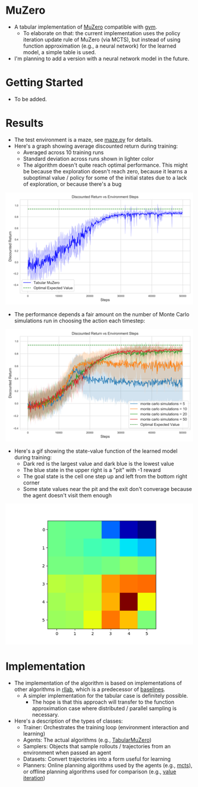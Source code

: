 
# MuZero
- A tabular implementation of [MuZero](https://arxiv.org/pdf/1911.08265.pdf) compatible with [gym](https://github.com/openai/gym).
  - To elaborate on that: the current implementation uses the policy iteration update rule of MuZero (via MCTS), but instead of using function approximation (e.g., a neural network) for the learned model, a simple table is used.
- I'm planning to add a version with a neural network model in the future.
  
 # Getting Started
 - To be added.
 
 # Results
 - The test environment is a maze, see [maze.py](https://github.com/wulfebw/muzero/blob/master/muzero/envs/maze.py) for details.
 - Here's a graph showing average discounted return during training: 
   - Averaged across 10 training runs
   - Standard deviation across runs shown in lighter color
   - The algorithm doesn't quite reach optimal performance. This might be because the exploration doesn't reach zero, because it learns a suboptimal value / policy for some of the initial states due to a lack of exploration, or because there's a bug
  
![Average Discounted Return](/media/average_discounted_return_larger.png)
 
 - The performance depends a fair amount on the number of Monte Carlo simulations run in choosing the action each timestep:

![Monte Carlo Simulations](/media/average_discounted_return_mc.png)

 - Here's a gif showing the state-value function of the learned model during training:
   - Dark red is the largest value and dark blue is the lowest value
   - The blue state in the upper right is a "pit" with -1 reward
   - The goal state is the cell one step up and left from the bottom right corner
   - Some state values near the pit and the exit don't converage because the agent doesn't visit them enough
 
![State Value](/media/value_function.gif)
 
 # Implementation
- The implementation of the algorithm is based on implementations of other algorithms in [rllab](https://github.com/rll/rllab/tree/master/rllab), which is a predecessor of [baselines](https://github.com/openai/baselines).
  - A simpler implementation for the tabular case is definitely possible. 
    - The hope is that this approach will transfer to the function approximation case where distributed / parallel sampling is necessary.
- Here's a description of the types of classes:
  - Trainer: Orchestrates the training loop (environment interaction and learning)
  - Agents: The actual algorithms (e.g., [TabularMuZero](/muzero/rl/tabular_muzero.py))
  - Samplers: Objects that sample rollouts / trajectories from an environment when passed an agent
  - Datasets: Convert trajectories into a form useful for learning
  - Planners: Online planning algorithms used by the agents (e.g., [mcts](/muzero/planning/mcts.py)), or offline planning algorithms used for comparison (e.g., [value iteration](/muzero/planning/value_iteration.py))
